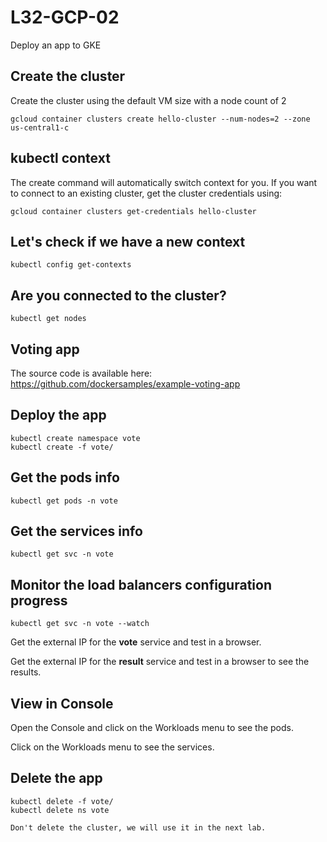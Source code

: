 # L32-GCP-02

Deploy an app to GKE

## Create the cluster

Create the cluster using the default VM size with a node count of 2

    gcloud container clusters create hello-cluster --num-nodes=2 --zone us-central1-c

## kubectl context

The create command will automatically switch context for you. If you want to connect to an existing cluster, get the cluster credentials using:

    gcloud container clusters get-credentials hello-cluster

## Let's check if we have a new context

    kubectl config get-contexts

## Are you connected to the cluster?

    kubectl get nodes

## Voting app

The source code is available here: https://github.com/dockersamples/example-voting-app

## Deploy the app

    kubectl create namespace vote
    kubectl create -f vote/

## Get the pods info

    kubectl get pods -n vote

## Get the services info

    kubectl get svc -n vote    

## Monitor the load balancers configuration progress

    kubectl get svc -n vote --watch

Get the external IP for the **vote** service and test in a browser.

Get the external IP for the **result** service and test in a browser to see the results.

## View in Console

Open the Console and click on the Workloads menu to see the pods.

Click on the Workloads menu to see the services.

## Delete the app

    kubectl delete -f vote/
    kubectl delete ns vote

    Don't delete the cluster, we will use it in the next lab.
